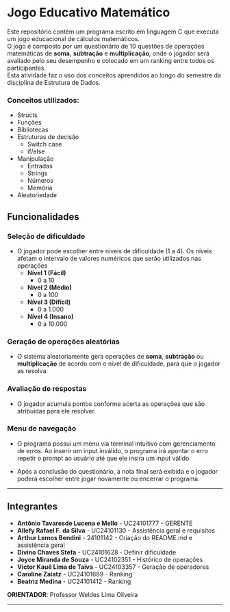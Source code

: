 # Jogo Educativo Matemático
Este repositório contém um programa escrito em linguagem C que executa um jogo educacional de cálculos matemáticos.  
O jogo é composto por um questionário de 10 questões de operações matemáticas de **soma**, **subtração** e **multiplicação**, onde o jogador será avaliado pelo seu desempenho e colocado em um ranking entre todos os participantes.  
Esta atividade faz o uso dos conceitos aprendidos ao longo do semestre da disciplina de Estrutura de Dados.  

### Conceitos utilizados:
- Structs
- Funções
- Bibliotecas
- Estruturas de decisão
    - Switch case
    - if/else
- Manipulação
    - Entradas
    - Strings
    - Números
    - Memória
- Aleatoriedade  

## Funcionalidades
### Seleção de dificuldade
- O jogador pode escolher entre níveis de dificuldade (1 a 4). Os níveis afetam o intervalo de valores numéricos que serão utilizados nas operações
    - **Nível 1 (Fácil)**
        - 0 a 10
    - **Nível 2 (Médio)**
        - 0 a 100
    - **Nível 3 (Difícil)**
        - 0 a 1.000
    - **Nível 4 (Insano)**
        - 0 a 10.000  

### Geração de operações aleatórias
- O sistema aleatoriamente gera operações de **soma**, **subtração** ou **multiplicação** de acordo com o nível de dificuldade, para que o jogador as resolva.

### Avaliação de respostas
- O jogador acumula pontos conforme acerta as operações que são atribuídas para ele resolver.

### Menu de navegação
- O programa possui um menu via terminal intuitivo com gerenciamento de erros. Ao inserir um input inválido, o programa irá apontar o erro repetir o prompt ao usuário até que ele insira um input válido.

- Após a conclusão do questionário, a nota final será exibida e o jogador poderá escolher entre jogar novamente ou encerrar o programa.

---
## Integrantes
- **Antônio Tavaresde Lucena e Mello** - UC24101777 - GERENTE
- **Allefy Rafael F. da Silva** - UC24101130 - Assistência geral e requisitos
- **Arthur Lemos Bendini** - 24101142 - Criação do README.md e assistência geral
- **Divino Chaves Stefa** - UC24101628 - Definir dificuldade
- **Joyce Miranda de Souza** - UC24102351 - Histórico de operações
- **Victor Kauê Lima de Taiva** - UC24103357 - Geração de operadores
- **Caroline Zaiatz** - UC24101689 - Ranking
- **Beatriz Medina** - UC24101412 - Ranking

**ORIENTADOR**: Professor Weldes Lima Oliveira

---
